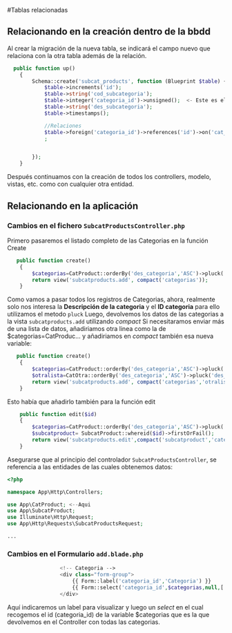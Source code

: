 #Tablas relacionadas

## Relacionando en la creación dentro de la bbdd

Al crear la migración de la nueva tabla, se indicará el campo nuevo que relaciona con la otra tabla además de la relación.

```php
  public function up()
    {
        Schema::create('subcat_products', function (Blueprint $table) {
            $table->increments('id');
            $table->string('cod_subcategoria');
            $table->integer('categoria_id')->unsigned();  <- Este es el ID de la tabla con la que se relaciona
            $table->string('des_subcategoria');
            $table->timestamps();

            //Relaciones
            $table->foreign('categoria_id')->references('id')->on('cat_products') <- Aquí se indica la realación
            ;


        });
    }
```
Después continuamos con la creación de todos los controllers, modelo, vistas, etc. como con cualquier otra entidad.

## Relacionando en la aplicación
### Cambios en el fichero <code>SubcatProductsController.php</code>

Primero pasaremos el listado completo de las Categorias en la función Create
```php
   public function create()
    {
        $categorias=CatProduct::orderBy('des_categoria','ASC')->pluck('des_categoria','id');
        return view('subcatproducts.add', compact('categorias'));
    }


```
Como vamos a pasar todos los registros de Categorias, ahora, realmente solo nos interesa la **Descripción de la categoria** y el **ID categoria** para ello utilizamos el metodo <code>pluck</code>
Luego, devolvemos los datos de las categorias a la vista <code>subcatproducts.add</code> utilizando *compact*
Si necesitaramos enviar más de una lista de datos, añadiriamos otra linea como la de $categorias=CatProduc... y añadiriamos en *compact* también esa nueva variable:
```php
   public function create()
    {
        $categorias=CatProduct::orderBy('des_categoria','ASC')->pluck('des_categoria','id');
        $otralista=CatOtra::orderBy('des_categoria','ASC')->pluck('des_categoria','id');
        return view('subcatproducts.add', compact('categorias','otralista'));
    }
```

Esto había que añadirlo también para la función edit
```php
    public function edit($id)
    {
        $categorias=CatProduct::orderBy('des_categoria','ASC')->pluck('des_categoria','id'); <--Nuevo
        $subcatproduct= SubcatProduct::whereid($id)->firstOrFail();
        return view('subcatproducts.edit',compact('subcatproduct','categorias')); <-- Se pasa además 'categorias'
    }
```
Asegurarse que al principio del controlador <code>SubcatProductsController</code>, se referencia a las entidades de las cuales obtenemos datos:
```php
<?php

namespace App\Http\Controllers;

use App\CatProduct; <--Aqui
use App\SubcatProduct;
use Illuminate\Http\Request;
use App\Http\Requests\SubcatProductsRequest;

...

```

### Cambios en el Formulario <code>add.blade.php</code>

```php
                 <!-- Categoria -->
                 <div class="form-group">
                     {{ Form::label('categoria_id','Categoria') }}
                     {{ Form::select('categoria_id',$categorias,null,['class'=>'form-control'])}}
                 </div>
```
Aquí indicaremos un label para visualizar y luego un *select* en el cual recogemos el id (categoria_id) de la variable $categorias que es la que devolvemos en el Controller con todas las categorias.





